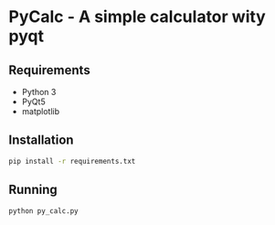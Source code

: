 # PyCalc - A simple calculator wity pyqt

## Requirements

- Python 3
- PyQt5
- matplotlib

## Installation

```sh
pip install -r requirements.txt
```

## Running
```sh
python py_calc.py
```
